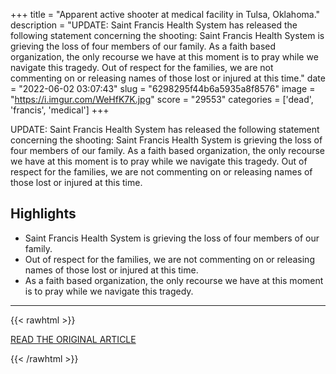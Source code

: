 +++
title = "Apparent active shooter at medical facility in Tulsa, Oklahoma."
description = "UPDATE: Saint Francis Health System has released the following statement concerning the shooting: Saint Francis Health System is grieving the loss of four members of our family. As a faith based organization, the only recourse we have at this moment is to pray while we navigate this tragedy. Out of respect for the families, we are not commenting on or releasing names of those lost or injured at this time."
date = "2022-06-02 03:07:43"
slug = "6298295f44b6a5935a8f8576"
image = "https://i.imgur.com/WeHfK7K.jpg"
score = "29553"
categories = ['dead', 'francis', 'medical']
+++

UPDATE: Saint Francis Health System has released the following statement concerning the shooting: Saint Francis Health System is grieving the loss of four members of our family. As a faith based organization, the only recourse we have at this moment is to pray while we navigate this tragedy. Out of respect for the families, we are not commenting on or releasing names of those lost or injured at this time.

## Highlights

- Saint Francis Health System is grieving the loss of four members of our family.
- Out of respect for the families, we are not commenting on or releasing names of those lost or injured at this time.
- As a faith based organization, the only recourse we have at this moment is to pray while we navigate this tragedy.

---

{{< rawhtml >}}
  <p class="article-category">
    <a target="_blank" href="https://ktul.com/news/local/tpd-responds-to-active-shooter-at-warren-clinic">READ THE ORIGINAL ARTICLE</a>
  </p>
{{< /rawhtml >}}
